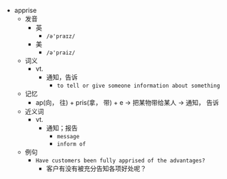 - apprise
  - 发音
    - 英
      - `/ə'praɪz/`
    - 美
      - `/ə'praiz/`
  - 词义
    - vt.
      - 通知，告诉
        - `to tell or give someone information about something`
  - 记忆
    - ap(向， 往) + pris(拿， 带) + e → 把某物带给某人 → 通知， 告诉
  - 近义词
    - vt.
      - 通知；报告
        - `message`
        - `inform of`
  - 例句
    - `Have customers been fully apprised of the advantages?`
      - 客户有没有被充分告知各项好处呢？


